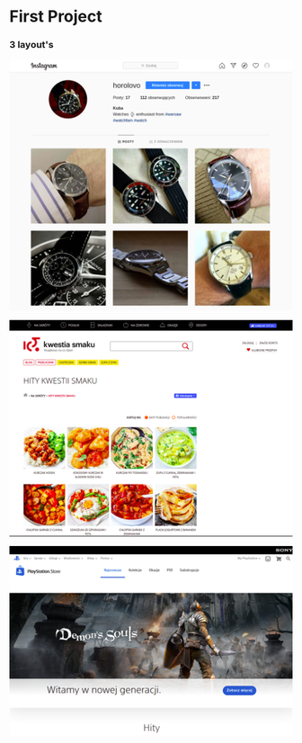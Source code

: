# First Project

### 3 layout's 

![layout1](./files/insta.png)

![](files/kwestiasmaku.png)

![](files/sony.png)

